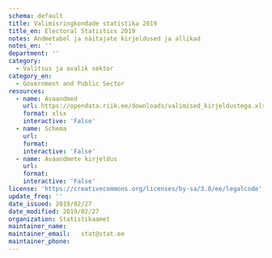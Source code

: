```yaml
---
schema: default
title: Valimisringkondade statistika 2019
title_en: Electoral Statistics 2019
notes: Andmetabel ja näitajate kirjeldused ja allikad
notes_en: ''
department: ''
category:
  - Valitsus ja avalik sektor
category_en:
  - Government and Public Sector
resources:
  - name: Avaandmed
    url: https://opendata.riik.ee/downloads/valimised_kirjeldustega.xlsx
    format: xlsx
    interactive: 'False'
  - name: Schema
    url:
    format:
    interactive: 'False'
  - name: Avaandmete kirjeldus
    url:
    format:
    interactive: 'False'
license: 'https://creativecommons.org/licenses/by-sa/3.0/ee/legalcode'
update_freq: ''
date_issued: 2019/02/27
date_modified: 2019/02/27
organization: Statistikaamet
maintainer_name:
maintainer_email:	stat@stat.ee
maintainer_phone:
---
```

